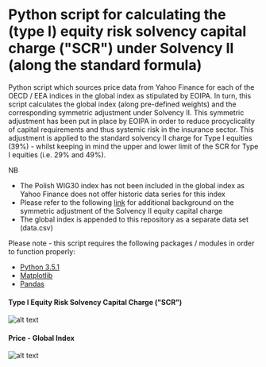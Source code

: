 
# Python script for calculating the (type I) equity risk solvency capital charge ("SCR") under Solvency II (along the standard formula)

Python script which sources price data from Yahoo Finance for each of the OECD / EEA indices in the global index as stipulated by EOIPA. In turn, this script calculates the global index (along pre-defined weights) and the corresponding symmetric adjustment under Solvency II.
This symmetric adjustment has been put in place by EOIPA in order to reduce procyclicality of capital requirements and thus systemic risk in the insurance sector.
This adjustment is applied to the standard solvency II charge for Type I equities (39%) - whilst keeping in mind the upper and lower limit of the SCR for Type I equities (i.e. 29% and 49%).

NB

- The Polish WIG30 index has not been included in the global index as Yahoo Finance does not offer historic data series for this index
- Please refer to the following [link](https://eiopa.europa.eu/regulation-supervision/insurance/solvency-ii-technical-information/symmetric-adjustment-of-the-equity-capital-charge) for additional background on the symmetric adjustment of the Solvency II equity capital charge
- The global index is appended to this repository as a separate data set (data.csv)

Please note - this script requires the following packages / modules in order to function properly:

- [Python 3.5.1](https://www.python.org/downloads/release/python-351/)
- [Matplotlib](https://matplotlib.org/)
- [Pandas](https://pandas.pydata.org/)

#### Type I Equity Risk Solvency Capital Charge ("SCR")
![alt text](https://github.com/Weesper1985/Solvency_II_Equity_Risk_Capital_Charge/blob/master/scr.png)


#### Price - Global Index
![alt text](https://github.com/Weesper1985/Solvency_II_Equity_Risk_Capital_Charge/blob/master/globalindex.png)

